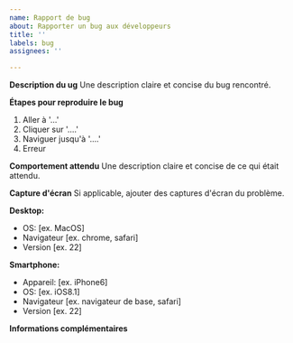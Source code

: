 ```yaml
---
name: Rapport de bug
about: Rapporter un bug aux développeurs
title: ''
labels: bug
assignees: ''

---
```


**Description du ug**
Une description claire et concise du bug rencontré.

**Étapes pour reproduire le bug**
1. Aller à '...'
2. Cliquer sur '....'
3. Naviguer jusqu'à '....'
4. Erreur

**Comportement attendu**
Une description claire et concise de ce qui était attendu.

**Capture d'écran**
Si applicable, ajouter des captures d'écran du problème.

**Desktop:**
 - OS: [ex. MacOS]
 - Navigateur [ex. chrome, safari]
 - Version [ex. 22]

**Smartphone:**
 - Appareil: [ex. iPhone6]
 - OS: [ex. iOS8.1]
 - Navigateur [ex. navigateur de base, safari]
 - Version [ex. 22]

**Informations complémentaires**
